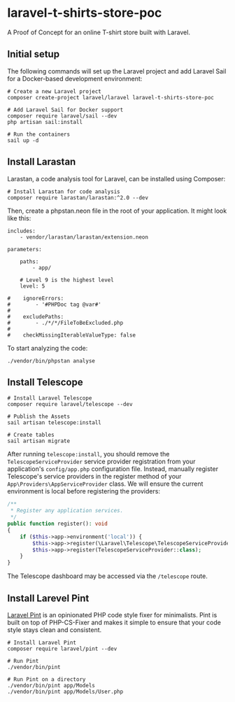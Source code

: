 # laravel-t-shirts-store-poc
A Proof of Concept for an online T-shirt store built with Laravel.

## Initial setup
The following commands will set up the Laravel project and add Laravel Sail for a Docker-based development environment:

```shell
# Create a new Laravel project
composer create-project laravel/laravel laravel-t-shirts-store-poc

# Add Laravel Sail for Docker support
composer require laravel/sail --dev
php artisan sail:install

# Run the containers
sail up -d
```

## Install Larastan
Larastan, a code analysis tool for Laravel, can be installed using Composer:

```shell
# Install Larastan for code analysis
composer require larastan/larastan:^2.0 --dev
```

Then, create a phpstan.neon file in the root of your application. It might look like this:

```neon
includes:
    - vendor/larastan/larastan/extension.neon

parameters:

    paths:
        - app/

    # Level 9 is the highest level
    level: 5

#    ignoreErrors:
#        - '#PHPDoc tag @var#'
#
#    excludePaths:
#        - ./*/*/FileToBeExcluded.php
#
#    checkMissingIterableValueType: false
```

To start analyzing the code:

```shell
./vendor/bin/phpstan analyse
```

## Install Telescope

```shell
# Install Laravel Telescope
composer require laravel/telescope --dev

# Publish the Assets
sail artisan telescope:install
 
# Create tables
sail artisan migrate
```

After running `telescope:install`, you should remove the `TelescopeServiceProvider` service provider registration from your application's `config/app.php` configuration file. Instead, manually register Telescope's service providers in the register method of your `App\Providers\AppServiceProvider` class. We will ensure the current environment is local before registering the providers:

```php
/**
 * Register any application services.
 */
public function register(): void
{
    if ($this->app->environment('local')) {
        $this->app->register(\Laravel\Telescope\TelescopeServiceProvider::class);
        $this->app->register(TelescopeServiceProvider::class);
    }
}
```
The Telescope dashboard may be accessed via the `/telescope` route.

## Install Larevel Pint
[Laravel Pint](https://github.com/laravel/pint) is an opinionated PHP code style fixer for minimalists. Pint is built on top of PHP-CS-Fixer and makes it simple to ensure that your code style stays clean and consistent.

```shell
# Install Laravel Pint
composer require laravel/pint --dev

# Run Pint
./vendor/bin/pint

# Run Pint on a directory
./vendor/bin/pint app/Models
./vendor/bin/pint app/Models/User.php
```
